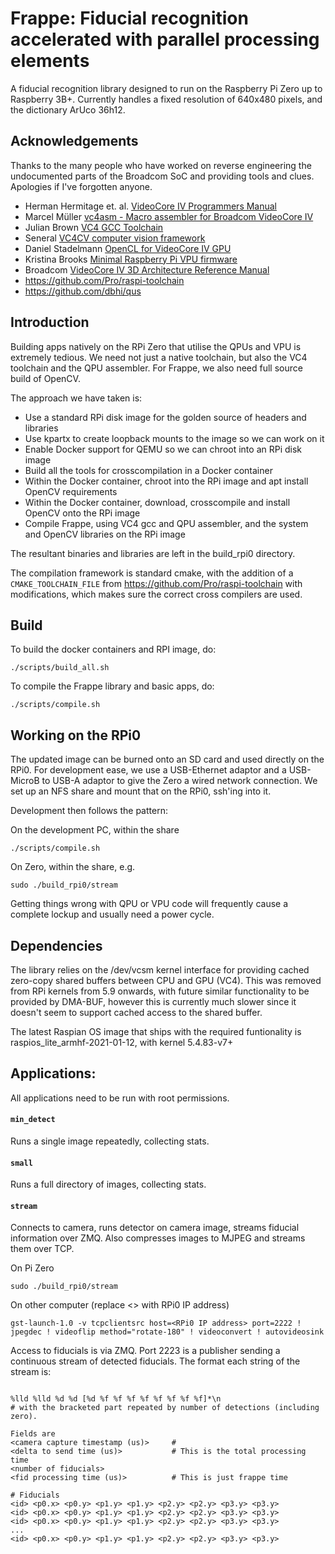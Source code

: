 # Frappe: Fiducial recognition accelerated with parallel processing elements

A fiducial recognition library designed to run on the Raspberry Pi Zero up to Raspberry 3B+. Currently handles a fixed resolution of 640x480 pixels, and the dictionary ArUco 36h12.

## Acknowledgements
Thanks to the many people who have worked on reverse engineering the undocumented parts of the Broadcom SoC and providing tools and clues. Apologies if I've forgotten anyone.

* Herman Hermitage et. al. [VideoCore IV Programmers Manual](https://github.com/hermanhermitage/videocoreiv/wiki/VideoCore-IV-Programmers-Manual)
* Marcel Müller [vc4asm - Macro assembler for Broadcom VideoCore IV](https://github.com/maazl/vc4asm)
* Julian Brown [VC4 GCC Toolchain](https://github.com/itszor/vc4-toolchain)
* Seneral [VC4CV computer vision framework](https://github.com/Seneral/VC4CV)
* Daniel Stadelmann [OpenCL for VideoCore IV GPU](https://github.com/doe300/VC4CL)
* Kristina Brooks [Minimal Raspberry Pi VPU firmware](https://github.com/christinaa/rpi-open-firmware)
* Broadcom [VideoCore IV 3D Architecture Reference Manual](https://docs.broadcom.com/doc/12358545)
* https://github.com/Pro/raspi-toolchain
* https://github.com/dbhi/qus

## Introduction
Building apps natively on the RPi Zero that utilise the QPUs and VPU is extremely tedious. We need not just a native toolchain, but also the VC4 toolchain and the QPU assembler. For Frappe, we also need full source build of OpenCV.

The approach we have taken is:

* Use a standard RPi disk image for the golden source of headers and libraries
* Use kpartx to create loopback mounts to the image so we can work on it
* Enable Docker support for QEMU so we can chroot into an RPi disk image
* Build all the tools for crosscompilation in a Docker container
* Within the Docker container, chroot into the RPi image and apt install OpenCV requirements
* Within the Docker container, download, crosscompile and install OpenCV onto the RPi image
* Compile Frappe, using VC4 gcc and QPU assembler, and the system and OpenCV libraries on the RPi image

The resultant binaries and libraries are left in the build_rpi0 directory.

The compilation framework is standard cmake, with the addition of a `CMAKE_TOOLCHAIN_FILE` from 
https://github.com/Pro/raspi-toolchain with modifications, which makes sure the correct cross compilers are used.




## Build
To build the docker containers and RPI image, do:
```
./scripts/build_all.sh
```

To compile the Frappe library and basic apps, do:
```
./scripts/compile.sh
```


## Working on the RPi0
The updated image can be burned onto an SD card and used directly on the RPi0. For development ease, we use a USB-Ethernet adaptor and a USB-MicroB to USB-A adaptor to give the Zero a wired network connection. We set up an NFS share and mount that on the RPi0, ssh'ing into it.

Development then follows the pattern:

On the development PC, within the share
```
./scripts/compile.sh
```
On Zero, within the share, e.g.
```
sudo ./build_rpi0/stream
```

Getting things wrong with QPU or VPU code will frequently cause a complete lockup and usually need a power cycle.



## Dependencies
The library relies on the /dev/vcsm kernel interface for providing cached zero-copy shared buffers between CPU and GPU (VC4). This was removed from RPi kernels from 5.9 onwards, with future similar functionality to be provided by DMA-BUF, however this is currently much slower since it doesn't seem to support cached access to the shared buffer.

The latest Raspian OS image that ships with the required funtionality is raspios_lite_armhf-2021-01-12, with kernel 5.4.83-v7+




## Applications:
All applications need to be run with root permissions.

#### `min_detect`
Runs a single image repeatedly, collecting stats.

#### `small`
Runs a full directory of images, collecting stats.

#### `stream`
Connects to camera, runs detector on camera image, streams fiducial information over ZMQ. Also compresses images to MJPEG and streams them over TCP.


On Pi Zero
```
sudo ./build_rpi0/stream
```

On other computer (replace <> with RPi0 IP address)

```
gst-launch-1.0 -v tcpclientsrc host=<RPi0 IP address> port=2222 ! jpegdec ! videoflip method="rotate-180" ! videoconvert ! autovideosink
```

Access to fiducials is via ZMQ. Port 2223 is a publisher sending a continuous stream of
detected fiducials. The format each string of the stream is:
```

%lld %lld %d %d [%d %f %f %f %f %f %f %f %f]*\n
# with the bracketed part repeated by number of detections (including zero).

Fields are
<camera capture timestamp (us)>     #
<delta to send time (us)>           # This is the total processing time
<number of fiducials>
<fid processing time (us)>          # This is just frappe time

# Fiducials
<id> <p0.x> <p0.y> <p1.y> <p1.y> <p2.y> <p2.y> <p3.y> <p3.y>
<id> <p0.x> <p0.y> <p1.y> <p1.y> <p2.y> <p2.y> <p3.y> <p3.y>
<id> <p0.x> <p0.y> <p1.y> <p1.y> <p2.y> <p2.y> <p3.y> <p3.y>
...
<id> <p0.x> <p0.y> <p1.y> <p1.y> <p2.y> <p2.y> <p3.y> <p3.y>
```


